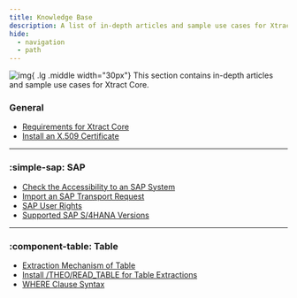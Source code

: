 ```yaml
---
title: Knowledge Base
description: A list of in-depth articles and sample use cases for Xtract Core.
hide:
  - navigation
  - path
---
```


![img](../assets/images/logos/theo-thumbs.png){ .lg .middle width="30px"} This section contains in-depth articles and sample use cases for Xtract Core.

### General

<div class="mdx-columns" markdown>

- [Requirements for Xtract Core](requirements.md)
- [Install an X.509 Certificate](install-x.509-certificate.md)

</div>

---

### :simple-sap: SAP

<div class="mdx-columns" markdown>

- [Check the Accessibility to an SAP System](check-the-accessibility-to-an-sap-system.md)
- [Import an SAP Transport Request](import-an-sap-transport-request.md)
- [SAP User Rights](sap-authority-objects.md)
- [Supported SAP S/4HANA Versions](supported-sap-and-hana-versions.md)

---

### :component-table: Table

<div class="mdx-columns" markdown>

- [Extraction Mechanism of Table](table-extraction-mechanism.md)
- [Install /THEO/READ_TABLE for Table Extractions](custom-function-module-for-table-extraction.md)
- [WHERE Clause Syntax](where-clause.md)

</div>

<!--
- [Delta Mechanism of Table CDC](table-cdc-mechanism.md)
- [Set Up OAuth 2.0 for the Google Cloud Storage Destination](google-cloud-storage-oauth.md)
- [Install THEO_CDC_ECC or THEO_CDC_S4 for Table CDC Extractions](custom-function-module-for-tablecdc.md)

### :component-report: Report

<div class="mdx-columns" markdown>

- [Authorize Access to Reports via Authorization Groups](authorize-access-to-specific-reports.md)
- [Create the Custom Authorization Object Z_TS_PROG](create-the-custom-authority-object-z-ts-prog.md)
- [Parse Reports in {{ productName }} :material-alert-decagram:](parse-reports.md)

</div>
-->


